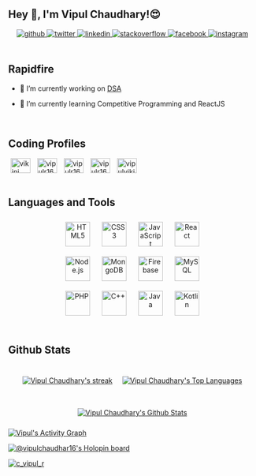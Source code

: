 ## Hey 👋, I'm Vipul Chaudhary!😍  
  
<div align="center">
<a href="https://github.com/vipulchaudhary16" target="_blank">
<img src=https://img.shields.io/badge/github-%2324292e.svg?&style=for-the-badge&logo=github&logoColor=white alt=github style="margin-bottom: 5px;" />
</a>
<a href="https://twitter.com/c_vipul_r" target="_blank">
<img src=https://img.shields.io/badge/twitter-%2300acee.svg?&style=for-the-badge&logo=twitter&logoColor=white alt=twitter style="margin-bottom: 5px;" />
</a>
<a href="https://linkedin.com/in/vipulchaudhary16" target="_blank">
<img src=https://img.shields.io/badge/linkedin-%231E77B5.svg?&style=for-the-badge&logo=linkedin&logoColor=white alt=linkedin style="margin-bottom: 5px;" />
</a>
<a href="https://stackoverflow.com/users/15973278" target="_blank">
<img src=https://img.shields.io/badge/stackoverflow-%23F28032.svg?&style=for-the-badge&logo=stackoverflow&logoColor=white alt=stackoverflow style="margin-bottom: 5px;" />
</a>
<a href="https://www.facebook.com/chaudhary.vipul.7737" target="_blank">
<img src=https://img.shields.io/badge/facebook-%232E87FB.svg?&style=for-the-badge&logo=facebook&logoColor=white alt=facebook style="margin-bottom: 5px;" />
</a>
<a href="https://instagram.com/vipulchaudhary.class" target="_blank">
<img src=https://img.shields.io/badge/instagram-%23000000.svg?&style=for-the-badge&logo=instagram&logoColor=white alt=instagram style="margin-bottom: 5px;" />
</a>  
</div>  
  
<br/>  

## Rapidfire  
<tr>
<td valign="top" width="50%">

- 🔭 I’m currently working on [DSA](https://github.com/vipulchaudhary16/Data-Structures-And-Algorithms)  

- 🌱 I’m currently learning Competitive Programming and ReactJS  
</td>
<br/>  

<h2 align="left">Coding Profiles</h2>

<div>
<a style = "margin : 5px" href="https://www.leetcode.com/vikinj" target="blank"><img align="center" src="https://raw.githubusercontent.com/rahuldkjain/github-profile-readme-generator/master/src/images/icons/Social/leet-code.svg" alt="vikinj" height="30" width="40" /></a>
<a style = "margin : 5px" href="https://www.codechef.com/users/vipulr16" target="blank"><img align="center" src="https://img.icons8.com/plasticine/2x/codechef.png" alt="vipulr16" height="30" width="40" /></a>
<a style = "margin : 5px" href="https://www.hackerrank.com/vipulr16" target="blank"><img align="center" src="https://raw.githubusercontent.com/rahuldkjain/github-profile-readme-generator/master/src/images/icons/Social/hackerrank.svg" alt="vipulr16" height="30" width="40" /></a>
<a style = "margin : 5px" href="https://codeforces.com/profile/vipul16" target="blank"><img align="center" src="https://raw.githubusercontent.com/rahuldkjain/github-profile-readme-generator/master/src/images/icons/Social/codeforces.svg" alt="vipulr16" height="30" width="40" /></a>
<a style = "margin : 5px" href="https://auth.geeksforgeeks.org/user/vipulvikings/profile" target="blank"><img align="center" src="https://raw.githubusercontent.com/rahuldkjain/github-profile-readme-generator/master/src/images/icons/Social/geeks-for-geeks.svg" alt="vipulvikings/profile" height="30" width="40" /></a>
</div>
<br/>

## Languages and Tools  
<div align="center"
style = "width : 70%; margin: 0 auto"
>
<img style="margin: 10px" src="https://profilinator.rishav.dev/skills-assets/html5-original-wordmark.svg" alt="HTML5" height="50" />
<img style="margin: 10px" src="https://profilinator.rishav.dev/skills-assets/css3-original-wordmark.svg" alt="CSS3" height="50" /> 
<a href="https://www.javascript.com/" target="_blank"><img style="margin: 10px" src="https://profilinator.rishav.dev/skills-assets/javascript-original.svg" alt="JavaScript" height="50" /></a>  
<a href="https://reactjs.org/" target="_blank"><img style="margin: 10px" src="https://profilinator.rishav.dev/skills-assets/react-original-wordmark.svg" alt="React" height="50" /></a>  
<a href="https://nodejs.org/" target="_blank"><img style="margin: 10px" src="https://profilinator.rishav.dev/skills-assets/nodejs-original-wordmark.svg" alt="Node.js" height="50" /></a>
<a href="https://www.mongodb.com/" target="_blank"><img style="margin: 10px" src="https://profilinator.rishav.dev/skills-assets/mongodb-original-wordmark.svg" alt="MongoDB" height="50" /></a>
<a href="https://firebase.google.com/" target="_blank"><img style="margin: 10px" src="https://profilinator.rishav.dev/skills-assets/firebase.png" alt="Firebase" height="50" /></a> 
<a href="https://www.mysql.com/" target="_blank"><img style="margin: 10px" src="https://profilinator.rishav.dev/skills-assets/mysql-original-wordmark.svg" alt="MySQL" height="50" /></a>  
<a href="https://www.php.net/" target="_blank"><img style="margin: 10px" src="https://profilinator.rishav.dev/skills-assets/php-original.svg" alt="PHP" height="50" /></a> 
<a href="https://www.cplusplus.com/" target="_blank"><img style="margin: 10px" src="https://profilinator.rishav.dev/skills-assets/cplusplus-original.svg" alt="C++" height="50" /></a>  
<a href="https://www.java.com/" target="_blank"><img style="margin: 10px" src="https://profilinator.rishav.dev/skills-assets/java-original-wordmark.svg" alt="Java" height="50" /></a>  
<a href="https://kotlinlang.org/" target="_blank"><img style="margin: 10px" src="https://profilinator.rishav.dev/skills-assets/kotlinlang-icon.svg" alt="Kotlin" height="50" /></a>  
</div>  

<br/>  


## Github Stats  
<div style = "display : flex; flex-direction : row; flex-wrap: wrap; justify-content: center">

<div style = "width: fit-content; margin : 10px">
<p align="center">
<a href="https://github.com/vipulchaudhary16/github-readme-streak-stats">
<img title="🔥 Get streak stats for your profile at git.io/streak-stats" alt="Vipul Chaudhary's streak" src="https://github-readme-streak-stats.herokuapp.com/?user=vipulchaudhary16&theme=black-ice&hide_border=true&stroke=0000&background=060A0CD0"/> </a>
</p>
</div>

<div style = "width: fit-content; margin : 10px">
<p align="center">
<a href="https://github.com/vipulchaudhary16/github-readme-stats"><img alt="Vipul Chaudhary's Top Languages" src="https://github-readme-stats.vercel.app/api/top-langs/?username=vipulchaudhary16&langs_count=8&count_private=true&layout=compact&theme=react&hide_border=true&bg_color=0D1117" /></a>
</p>
</div>

<div style = "width: fit-content; margin : 10px">
<p align="center">
<a href="https://github.com/vipulchaudhary16/github-readme-stats">
<img src="https://github-readme-stats.vercel.app/api?username=vipulchaudhary16&amp;show_icons=true&amp;count_private=true&amp;theme=react&amp;hide_border=true&amp;bg_color=0D1117" alt="Vipul Chaudhary's Github Stats" /> </a>
</p>
</div>

</div>
<a href="https://github.com/vipulchaudhary16"><img alt="Vipul's Activity Graph" src="https://github-readme-activity-graph.cyclic.app/graph?username=vipulchaudhary16&theme=react-dark&color=fff&bg_color=ff" /></a>
<br/>
  
[![@vipulchaudhar16's Holopin board](https://holopin.me/vipulchaudhar16)](https://holopin.io/@vipulchaudhar16)

<p align="left"> <a href="https://twitter.com/c_vipul_r" target="blank"><img src="https://img.shields.io/twitter/follow/c_vipul_r?logo=twitter&style=for-the-badge" alt="c_vipul_r" /></a> </p>
